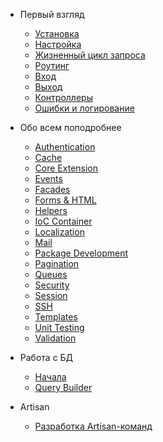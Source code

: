 * Первый взгляд
  * [Установка](/docs/5.0/installation)
  * [Настройка](/docs/5.0/configuration)
  * [Жизненный цикл запроса](/docs/5.0/lifecycle)
  * [Роутинг](/docs/5.0/routing)
  * [Вход](/docs/5.0/requests)
  * [Выход](/docs/5.0/responses)
  * [Контроллеры](/docs/5.0/controllers)
  * [Ошибки и логирование](/docs/5.0/errors)

* Обо всем поподробнее
  * [Authentication](/docs/5.0/security)
  * [Cache](/docs/5.0/cache)
  * [Core Extension](/docs/5.0/extending)
  * [Events](/docs/5.0/events)
  * [Facades](/docs/5.0/facades)
  * [Forms & HTML](/docs/5.0/html)
  * [Helpers](/docs/5.0/helpers)
  * [IoC Container](/docs/5.0/ioc)
  * [Localization](/docs/5.0/localization)
  * [Mail](/docs/5.0/mail)
  * [Package Development](/docs/5.0/packages)
  * [Pagination](/docs/5.0/pagination)
  * [Queues](/docs/5.0/queues)
  * [Security](/docs/5.0/security)
  * [Session](/docs/5.0/session)
  * [SSH](/docs/5.0/envoy)
  * [Templates](/docs/5.0/templates)
  * [Unit Testing](/docs/5.0/testing)
  * [Validation](/docs/5.0/validation)

* Работа с БД
  * [Начала](/docs/5.0/database)
  * [Query Builder](/docs/5.0/queries)
  
* Artisan
  * [Разработка Artisan-команд](/docs/5.0/commands)
